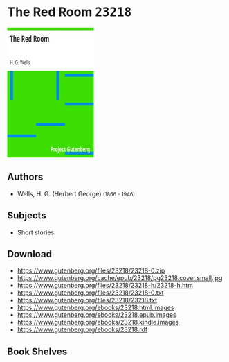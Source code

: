 # The Red Room <kbd>23218</kbd>

![](./cover.medium.jpg "")

## Authors


 - Wells, H. G. (Herbert George) <small>(1866 - 1946)</small>

## Subjects


 - Short stories

## Download


 - https://www.gutenberg.org/files/23218/23218-0.zip
 - https://www.gutenberg.org/cache/epub/23218/pg23218.cover.small.jpg
 - https://www.gutenberg.org/files/23218/23218-h/23218-h.htm
 - https://www.gutenberg.org/files/23218/23218-0.txt
 - https://www.gutenberg.org/files/23218/23218.txt
 - https://www.gutenberg.org/ebooks/23218.html.images
 - https://www.gutenberg.org/ebooks/23218.epub.images
 - https://www.gutenberg.org/ebooks/23218.kindle.images
 - https://www.gutenberg.org/ebooks/23218.rdf

## Book Shelves


